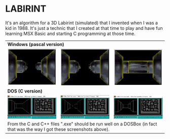 # LABIRINT

It's an algorithm for a 3D Labirint (simulated) that I invented when I was a kid in 1988. It's just a technic that I created at that time to play and have fun learning MSX Basic and starting C programming at those time.

<table width:100%>
  <tr><td colspan=3><b>Windows (pascal version)</b></td></tr>
  <tr>
    <td><img src="./_/LabirintV2_img.jpg"></td>
    <td><img src="./_/LabirintV2_img2.jpg"></td>
    <td><img src="./_/LabirintV2_img3.jpg"></td>
  </tr>
  <tr><td colspan=3><b>DOS (C version)</b></td></tr>
  <tr>
    <td><img src="./_/LabirintV1_img1.jpg"></td>
    <td><img src="./_/LabirintV1_img2.jpg"></td>
    <td><img src="./_/LabirintV1_img3.jpg"></td>
  </tr>
  <tr><td colspan=3>From the C and C++ files ".exe" should be run well on a DOSBox (in fact that was the way I got these screenshots above).</td></tr>
</table>
